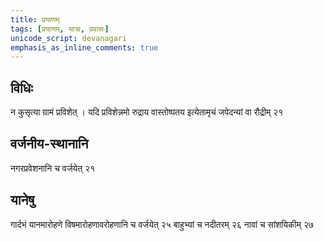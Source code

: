 ```yaml
---
title: प्रयाणम्
tags: [प्रयाणम्, यात्रा, प्रवासः]
unicode_script: devanagari
emphasis_as_inline_comments: true
---
```


## विधिः
न कुसृत्या ग्रामं प्रविशेत् । यदि प्रविशेन्नमो रुद्राय वास्तोष्पतय इत्येतामृचं जपेदन्यां वा रौद्रीम् २१ 

## वर्जनीय-स्थानानि
नगरप्रवेशनानि च वर्जयेत् २१

## यानेषु
गार्दभं यानमारोहणे विषमारोहणावरोहणानि च वर्जयेत् २५ बाहुभ्यां च नदीतरम् २६ नावां च सांशयिकीम् २७